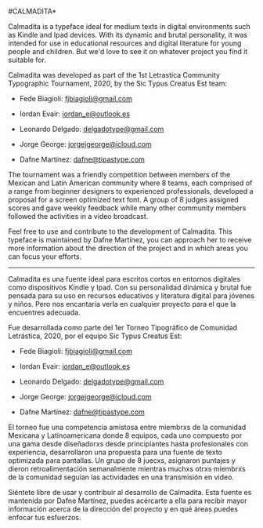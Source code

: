 #CALMADITA*

Calmadita is a typeface ideal for medium texts in digital environments such as Kindle and Ipad devices. With its dynamic and brutal personality, it was intended for use in educational resources and digital literature for young people and children. But we'd love to see it on whatever project you find it suitable for.

Calmadita was developed as part of the 1st Letrastica Community Typographic Tournament, 2020, by the Sic Typus Creatus Est team:

* 	Fede Biagioli:  fjbiagioli@gmail.com

* 	Iordan Evair: iordan_e@outlook.es

* 	Leonardo Delgado: delgadotype@gmail.com
 	
* 	Jorge George: jorgejgeorge@icloud.com 	
* 	Dafne Martínez: dafne@tipastype.com

The tournament was a friendly competition between members of the Mexican and Latin American community where 8 teams, each comprised of a range from beginner designers to experienced professionals, developed a proposal for a screen optimized text font. A group of 8 judges assigned scores and gave weekly feedback while many other community members followed the activities in a video broadcast.

Feel free to use and contribute to the development of Calmadita.
This typeface is maintained by Dafne Martínez, you can approach her to receive more information about the direction of the project and in which areas you can focus your efforts.

***

Calmadita es una fuente ideal para escritos cortos en entornos digitales como dispositivos Kindle y Ipad. Con su personalidad dinámica y brutal fue pensada para su uso en recursos educativos y literatura digital para jóvenes y niños. Pero nos encantaría verla en cualquier proyecto para el que la encuentres adecuada.

Fue desarrollada como parte del 1er Torneo Tipográfico de Comunidad Letrástica, 2020, por el equipo Sic Typus Creatus Est:

* 	Fede Biagioli:  fjbiagioli@gmail.com

* 	Iordan Evair: iordan_e@outlook.es

* 	Leonardo Delgado: delgadotype@gmail.com
 	
* 	Jorge George: jorgejgeorge@icloud.com 	
* 	Dafne Martínez: dafne@tipastype.com

El torneo fue una competencia amistosa entre miembrxs de la comunidad Mexicana y Latinoamericana donde 8 equipos, cada uno compuesto por una gama desde diseñadorxs desde principiantes hasta profesionales con experiencia, desarrollaron una propuesta para una fuente de texto optimizada para pantallas. Un grupo de 8 juecxs, asignaron puntajes y dieron retroalimentación semanalmente mientras muchxs otrxs miembrxs de la comunidad seguían las actividades en una transmisión en video.

Siéntete libre de usar y contribuir al desarrollo de Calmadita.
Esta fuente es mantenida por Dafne Martínez, puedes acércarte a ella para recibir mayor información acerca de la dirección del proyecto y en qué áreas puedes enfocar tus esfuerzos.
